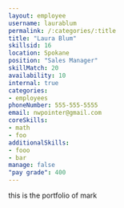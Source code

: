 ```yaml
--- 
layout: employee 
username: laurablum
permalink: /:categories/:title 
title: "Laura Blum" 
skillsid: 16 
location: Spokane
position: "Sales Manager"
skillMatch: 20
availability: 10
internal: true
categories: 
- employees
phoneNumber: 555-555-5555 
email: nwpointer@gmail.com
coreSkills:
- math 
- foo
additionalSkills:
- fooo
- bar
manage: false
"pay grade": 400
---
```


this is the portfolio of mark